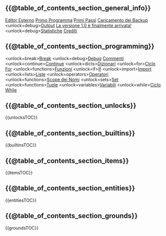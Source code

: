 ## {{@table_of_contents_section_general_info}}
[Editor Esterno](docs/external_editor.md)      [Primo Programma](docs/first_program.md)      [Primi Passi](docs/getting_started.md)      [Caricamento dei Backup](docs/backup.md)      <unlock=debug>[Output](docs/output.md)      </unlock>[La versione 1.0 è finalmente arrivata!](docs/patchnotes.md)      <unlock=debug>[Statistiche](docs/stats.md)      </unlock>      [Crediti](docs/credits.md)

## {{@table_of_contents_section_programming}}
<unlock=break>[Break](docs/scripting/break.md)      </unlock><unlock=debug>[Debug](docs/scripting/debug.md)      </unlock>[Commenti](docs/scripting/comments.md)      <unlock=continue>[Continue](docs/scripting/continue.md)      </unlock><unlock=dicts>[Dizionari](docs/scripting/dicts.md)      </unlock><unlock=for>[Ciclo For](docs/scripting/for.md)      </unlock><unlock=functions>[Funzioni](docs/scripting/functions.md)      </unlock><unlock=if>[If](docs/scripting/if.md)      </unlock><unlock=import>[Import](docs/scripting/import.md)      </unlock><unlock=lists>[Liste](docs/scripting/lists.md)      </unlock><unlock=operators>[Operatori](docs/scripting/operators.md)      </unlock><unlock=functions>[Scope dei Nomi](docs/scripting/scopes.md)      </unlock><unlock=sets>[Set](docs/scripting/sets.md)      </unlock><unlock=functions>[Tuple](docs/scripting/tuples.md)      </unlock><unlock=variables>[Variabili](docs/scripting/variables.md)      </unlock><unlock=while>[Ciclo While](docs/scripting/while.md)      </unlock>

## {{@table_of_contents_section_unlocks}}
{{unlocksTOC}}

## {{@table_of_contents_section_builtins}}
{{builtinsTOC}}

## {{@table_of_contents_section_items}}
{{itemsTOC}}

## {{@table_of_contents_section_entities}}
{{entitiesTOC}}

## {{@table_of_contents_section_grounds}}
{{groundsTOC}}